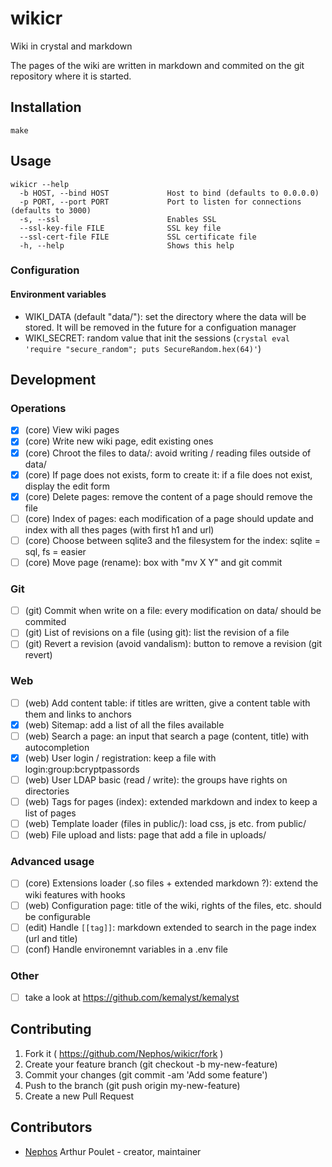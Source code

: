 # wikicr

Wiki in crystal and markdown

The pages of the wiki are written in markdown and commited on the git repository where it is started.

## Installation

    make

## Usage

    wikicr --help
      -b HOST, --bind HOST             Host to bind (defaults to 0.0.0.0)
      -p PORT, --port PORT             Port to listen for connections (defaults to 3000)
      -s, --ssl                        Enables SSL
      --ssl-key-file FILE              SSL key file
      --ssl-cert-file FILE             SSL certificate file
      -h, --help                       Shows this help

### Configuration

#### Environment variables

- WIKI_DATA (default "data/"): set the directory where the data will be stored. It will be removed in the future for a configuation manager
- WIKI_SECRET: random value that init the sessions (`crystal eval 'require "secure_random"; puts SecureRandom.hex(64)'`)

## Development

### Operations

  * [x] (core) View wiki pages
  * [x] (core) Write new wiki page, edit existing ones
  * [x] (core) Chroot the files to data/: avoid writing / reading files outside of data/
  * [x] (core) If page does not exists, form to create it: if a file does not exist, display the edit form
  * [x] (core) Delete pages: remove the content of a page should remove the file
  * [ ] (core) Index of pages: each modification of a page should update and index with all thes pages (with first h1 and url)
  * [ ] (core) Choose between sqlite3 and the filesystem for the index: sqlite = sql, fs = easier
  * [ ] (core) Move page (rename): box with "mv X Y" and git commit

### Git

  * [ ] (git)  Commit when write on a file: every modification on data/ should be commited
  * [ ] (git)  List of revisions on a file (using git): list the revision of a file
  * [ ] (git)  Revert a revision (avoid vandalism): button to remove a revision (git revert)

### Web

  * [ ] (web)  Add content table: if titles are written, give a content table with them and links to anchors
  * [x] (web)  Sitemap: add a list of all the files available
  * [ ] (web)  Search a page: an input that search a page (content, title) with autocompletion
  * [x] (web)  User login / registration: keep a file with login:group:bcryptpassords
  * [ ] (web)  User LDAP basic (read / write): the groups have rights on directories
  * [ ] (web)  Tags for pages (index): extended markdown and index to keep a list of pages
  * [ ] (web)  Template loader (files in public/): load css, js etc. from public/
  * [ ] (web)  File upload and lists: page that add a file in uploads/

### Advanced usage

  * [ ] (core) Extensions loader (.so files + extended markdown ?): extend the wiki features with hooks
  * [ ] (web)  Configuration page: title of the wiki, rights of the files, etc. should be configurable
  * [ ] (edit) Handle `[[tag]]`: markdown extended to search in the page index (url and title)
  * [ ] (conf) Handle environemnt variables in a .env file

### Other

  * [ ] take a look at https://github.com/kemalyst/kemalyst

## Contributing

1. Fork it ( https://github.com/Nephos/wikicr/fork )
2. Create your feature branch (git checkout -b my-new-feature)
3. Commit your changes (git commit -am 'Add some feature')
4. Push to the branch (git push origin my-new-feature)
5. Create a new Pull Request

## Contributors

- [Nephos](https://github.com/Nephos) Arthur Poulet - creator, maintainer
